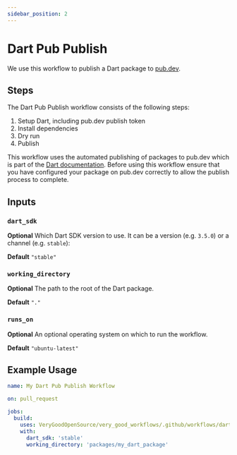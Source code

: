 ```yaml
---
sidebar_position: 2
---
```


# Dart Pub Publish

We use this workflow to publish a Dart package to [pub.dev](https://pub.dev).

## Steps

The Dart Pub Publish workflow consists of the following steps:

1. Setup Dart, including pub.dev publish token
2. Install dependencies
3. Dry run
4. Publish

This workflow uses the automated publishing of packages to pub.dev which is part of the [Dart documentation](https://dart.dev/tools/pub/automated-publishing). Before using this workflow ensure that you have configured your package on pub.dev correctly to allow the publish process to complete.

## Inputs

### `dart_sdk`

**Optional** Which Dart SDK version to use. It can be a version (e.g. `3.5.0`) or a channel (e.g. `stable`):

**Default** `"stable"`

### `working_directory`

**Optional** The path to the root of the Dart package.

**Default** `"."`

### `runs_on`

**Optional** An optional operating system on which to run the workflow.

**Default** `"ubuntu-latest"`

## Example Usage

```yaml
name: My Dart Pub Publish Workflow

on: pull_request

jobs:
  build:
    uses: VeryGoodOpenSource/very_good_workflows/.github/workflows/dart_pub_publish.yml@v1
    with:
      dart_sdk: 'stable'
      working_directory: 'packages/my_dart_package'
```
